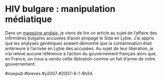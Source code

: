# HIV bulgare : manipulation médiatique

Dans un [magazine anglais,](http://www.newscientist.com/channel/health/mg19526143.400-libya-sends-foreign-medics-home.html) je viens de lire un article au sujet de l’affaire des infirmières bulgares accusées d’avoir propagé le Sida en Lybie. J’ai appris que les analyses génétiques avaient démontré que la contamination était antérieure à l’arrivée en Lybie des accusées. Au sujet de leur libération, je n’ai relevé aucune référence à l’action du gouvernement français alors que, en France, on nous a vendu cette libération comme un fait d’arme de notre gouvernement.

#noepub #breves #y2007 #2007-8-1-8h34
